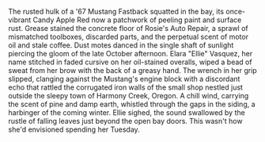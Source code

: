 The rusted hulk of a '67 Mustang Fastback squatted in the bay, its once-vibrant Candy Apple Red now a patchwork of peeling paint and surface rust. Grease stained the concrete floor of Rosie's Auto Repair, a sprawl of mismatched toolboxes, discarded parts, and the perpetual scent of motor oil and stale coffee.  Dust motes danced in the single shaft of sunlight piercing the gloom of the late October afternoon.  Elara "Ellie" Vasquez, her name stitched in faded cursive on her oil-stained overalls, wiped a bead of sweat from her brow with the back of a greasy hand.  The wrench in her grip slipped, clanging against the Mustang's engine block with a discordant echo that rattled the corrugated iron walls of the small shop nestled just outside the sleepy town of Harmony Creek, Oregon.  A chill wind, carrying the scent of pine and damp earth, whistled through the gaps in the siding, a harbinger of the coming winter. Ellie sighed, the sound swallowed by the rustle of falling leaves just beyond the open bay doors. This wasn't how she'd envisioned spending her Tuesday.
